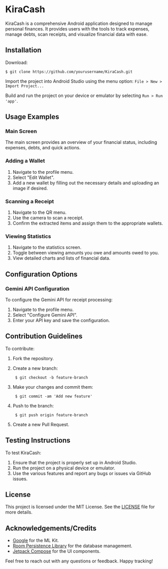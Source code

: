 # KiraCash

KiraCash is a comprehensive Android application designed to manage personal finances. It provides users with the tools to track expenses, manage debts, scan receipts, and visualize financial data with ease.

## Installation

Download:

    $ git clone https://github.com/yourusername/KiraCash.git

Import the project into Android Studio using the menu option: `File > New > Import Project...`

Build and run the project on your device or emulator by selecting `Run > Run 'app'`.

## Usage Examples

### Main Screen

The main screen provides an overview of your financial status, including expenses, debts, and quick actions.

### Adding a Wallet

1. Navigate to the profile menu.
2. Select "Edit Wallet".
3. Add a new wallet by filling out the necessary details and uploading an image if desired.

### Scanning a Receipt

1. Navigate to the QR menu.
2. Use the camera to scan a receipt.
3. Confirm the extracted items and assign them to the appropriate wallets.

### Viewing Statistics

1. Navigate to the statistics screen.
2. Toggle between viewing amounts you owe and amounts owed to you.
3. View detailed charts and lists of financial data.

## Configuration Options

### Gemini API Configuration

To configure the Gemini API for receipt processing:

1. Navigate to the profile menu.
2. Select "Configure Gemini API".
3. Enter your API key and save the configuration.

## Contribution Guidelines

To contribute:

1. Fork the repository.
2. Create a new branch:

        $ git checkout -b feature-branch

3. Make your changes and commit them:

        $ git commit -am 'Add new feature'

4. Push to the branch:

        $ git push origin feature-branch

5. Create a new Pull Request.

## Testing Instructions

To test KiraCash:

1. Ensure that the project is properly set up in Android Studio.
2. Run the project on a physical device or emulator.
3. Use the various features and report any bugs or issues via GitHub issues.

## License

This project is licensed under the MIT License. See the [LICENSE](LICENSE) file for more details.

## Acknowledgements/Credits

- [Google](https://developers.google.com/ml-kit/vision/text-recognition) for the ML Kit.
- [Room Persistence Library](https://developer.android.com/jetpack/androidx/releases/room) for the database management.
- [Jetpack Compose](https://developer.android.com/jetpack/compose) for the UI components.

Feel free to reach out with any questions or feedback. Happy tracking!